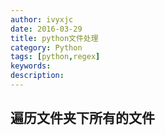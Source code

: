 ```yaml
---
author: ivyxjc
date: 2016-03-29
title: python文件处理
category: Python
tags: [python,regex]
keywords:
description:
---
```


## 遍历文件夹下所有的文件

```python


```
